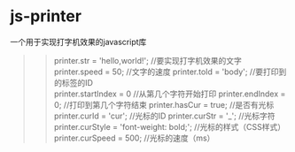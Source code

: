 # js-printer
一个用于实现打字机效果的javascript库

>>printer.str = 'hello,world!';   //要实现打字机效果的文字
>>printer.speed = 50;		//文字的速度
>>printer.toId = 'body';		//要打印到的标签的ID			
>>printer.startIndex = 0		//从第几个字符开始打印
>>printer.endIndex = 0;		//打印到第几个字符结束
>>printer.hasCur = true;		//是否有光标
>>printer.curId = 'cur';		//光标的ID
>>printer.curStr = '_';		//光标字符
>>printer.curStyle = 'font-weight: bold;';	//光标的样式（CSS样式）
>>printer.curSpeed = 500;		//光标的速度（ms）
